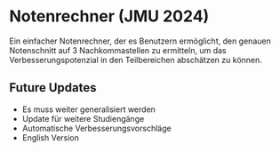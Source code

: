# Notenrechner (JMU 2024)
Ein einfacher Notenrechner, der es Benutzern ermöglicht, den genauen Notenschnitt auf 3 Nachkommastellen zu ermitteln, um das Verbesserungspotenzial in den Teilbereichen abschätzen zu können.

## Future Updates
* Es muss weiter generalisiert werden
* Update für weitere Studiengänge
* Automatische Verbesserungsvorschläge
* English Version